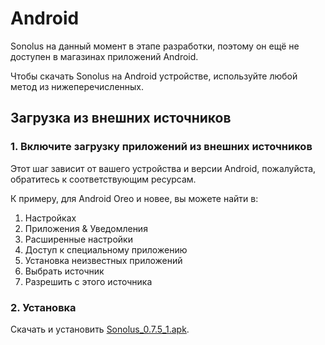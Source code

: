 # Android

Sonolus на данный момент в этапе разработки, поэтому он ещё не доступен в магазинах приложений Android.

Чтобы скачать Sonolus на Android устройстве, используйте любой метод из нижеперечисленных.

## Загрузка из внешних источников

### 1. Включите загрузку приложений из внешних источников

Этот шаг зависит от вашего устройства и версии Android, пожалуйста, обратитесь к соответствующим ресурсам.

К примеру, для Android Oreo и новее, вы можете найти в:

1. Настройках
2. Приложения &amp; Уведомления
3. Расширенные настройки
4. Доступ к специальному приложению
5. Установка неизвестных приложений
6. Выбрать источник
7. Разрешить с этого источника

### 2. Установка

Скачать и установить [Sonolus_0.7.5_1.apk](https://download.sonolus.com/Sonolus_0.7.5_1.apk).
